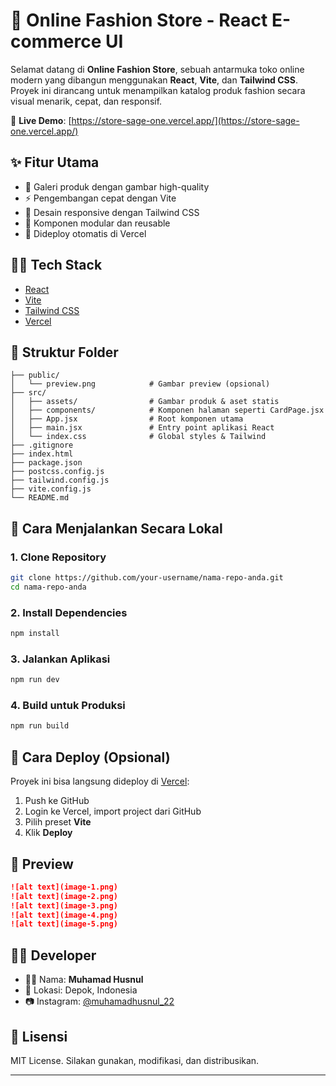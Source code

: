 # 🛒 Online Fashion Store - React E-commerce UI

Selamat datang di **Online Fashion Store**, sebuah antarmuka toko online modern yang dibangun menggunakan **React**, **Vite**, dan **Tailwind CSS**. Proyek ini dirancang untuk menampilkan katalog produk fashion secara visual menarik, cepat, dan responsif.

🔗 **Live Demo**: [https://store-sage-one.vercel.app/](https://store-sage-one.vercel.app/)

## ✨ Fitur Utama

- 📸 Galeri produk dengan gambar high-quality
- ⚡ Pengembangan cepat dengan Vite
- 🎨 Desain responsive dengan Tailwind CSS
- 🧩 Komponen modular dan reusable
- 🚀 Dideploy otomatis di Vercel

## 🧑‍💻 Tech Stack

- [React](https://reactjs.org/)
- [Vite](https://vitejs.dev/)
- [Tailwind CSS](https://tailwindcss.com/)
- [Vercel](https://vercel.com/)

## 📂 Struktur Folder

```
├── public/
│   └── preview.png            # Gambar preview (opsional)
├── src/
│   ├── assets/                # Gambar produk & aset statis
│   ├── components/            # Komponen halaman seperti CardPage.jsx
│   ├── App.jsx                # Root komponen utama
│   ├── main.jsx               # Entry point aplikasi React
│   └── index.css              # Global styles & Tailwind
├── .gitignore
├── index.html
├── package.json
├── postcss.config.js
├── tailwind.config.js
├── vite.config.js
└── README.md
```

## 🚀 Cara Menjalankan Secara Lokal

### 1. Clone Repository

```bash
git clone https://github.com/your-username/nama-repo-anda.git
cd nama-repo-anda
```

### 2. Install Dependencies

```bash
npm install
```

### 3. Jalankan Aplikasi

```bash
npm run dev
```

### 4. Build untuk Produksi

```bash
npm run build
```

## 🔧 Cara Deploy (Opsional)

Proyek ini bisa langsung dideploy di [Vercel](https://vercel.com/):

1. Push ke GitHub
2. Login ke Vercel, import project dari GitHub
3. Pilih preset **Vite**
4. Klik **Deploy**

## 📸 Preview

```md
![alt text](image-1.png)
![alt text](image-2.png)
![alt text](image-3.png)
![alt text](image-4.png)
![alt text](image-5.png)
```

## 👨‍🎨 Developer

- 🧑‍💻 Nama: **Muhamad Husnul**
- 📍 Lokasi: Depok, Indonesia
- 📷 Instagram: [@muhamadhusnul_22](https://instagram.com/muhamadhusnul_22)

## 📜 Lisensi

MIT License. Silakan gunakan, modifikasi, dan distribusikan.

---
